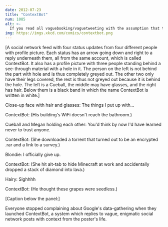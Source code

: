 ```yaml
---
date: 2012-07-23
title: "ContextBot"
num: 1085
alt: >-
  If you read all vaguebooking/vaguetweeting with the assumption that they're saying everything they can without revealing classified military information, the internet gets way more exciting.
img: https://imgs.xkcd.com/comics/contextbot.png
---
```

[A social network feed with four status updates from four different people with profile picture. Each status has an arrow going down and right to a reply underneath them, all from the same account, which is called ContextBot. It also has a profile picture with three people standing behind a see-through material with a hole in it. The person on the left is not behind the part with hole and is thus completely greyed out. The other two only have their legs covered, the rest is thus not greyed out because it is behind the hole. The left is a Cueball, the middle may have glasses, and the right has hair. Below them is a black band in which the name ContextBot is written in white.]

Close-up face with hair and glasses: The things I put up with...

ContextBot: (His building's WiFi doesn't reach the bathroom.)

Cueball and Megan holding each other: You'd think by now I'd have learned never to trust anyone.

ContextBot: (She downloaded a torrent that turned out to be an encrypted .rar and a link to a survey.)

Blondie: I officially give up.

ContextBot: (She hit alt-tab to hide Minecraft at work and accidentally dropped a stack of diamond into lava.)

Hairy: Sighhhh

ContextBot: (He thought these grapes were seedless.)

[Caption below the panel:]

Everyone stopped complaining about Google's data-gathering when they launched ContextBot, a system which replies to vague, enigmatic social network posts with context from the poster's life.